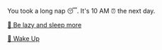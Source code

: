 You took a long nap 😴. It's 10 AM ⏰ the next day.

[🦥 Be lazy and sleep more](1-BCA.md)

[🌅 Wake Up](../0/0.md)